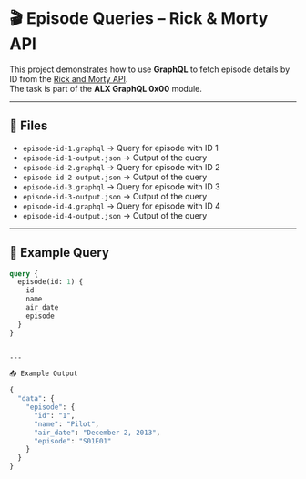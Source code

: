 # 🎬 Episode Queries – Rick & Morty API

This project demonstrates how to use **GraphQL** to fetch episode details by ID from the [Rick and Morty API](https://rickandmortyapi.com/graphql).  
The task is part of the **ALX GraphQL 0x00** module.

---

## 📂 Files

- `episode-id-1.graphql` → Query for episode with ID 1  
- `episode-id-1-output.json` → Output of the query  
- `episode-id-2.graphql` → Query for episode with ID 2  
- `episode-id-2-output.json` → Output of the query  
- `episode-id-3.graphql` → Query for episode with ID 3  
- `episode-id-3-output.json` → Output of the query  
- `episode-id-4.graphql` → Query for episode with ID 4  
- `episode-id-4-output.json` → Output of the query  

---

## 🔎 Example Query

```graphql
query {
  episode(id: 1) {
    id
    name
    air_date
    episode
  }
}


---

📤 Example Output

{
  "data": {
    "episode": {
      "id": "1",
      "name": "Pilot",
      "air_date": "December 2, 2013",
      "episode": "S01E01"
    }
  }
}
